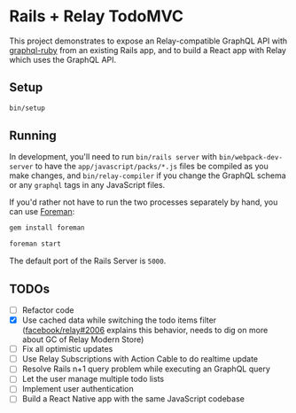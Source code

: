 # Rails + Relay TodoMVC

This project demonstrates to expose an Relay-compatible GraphQL API with [graphql-ruby](https://github.com/rmosolgo/graphql-ruby) from an existing Rails app, and to build a React app with Relay which uses the GraphQL API.


## Setup

```sh
bin/setup
```


## Running

In development, you'll need to run `bin/rails server` with `bin/webpack-dev-server` to have the `app/javascript/packs/*.js` files be compiled as you make changes, and `bin/relay-compiler` if you change the GraphQL schema or any `graphql` tags in any JavaScript files.

If you'd rather not have to run the two processes separately by hand, you can use [Foreman](https://ddollar.github.io/foreman/):

```sh
gem install foreman
```

```sh
foreman start
```

The default port of the Rails Server is `5000`.


## TODOs

- [ ] Refactor code
- [x] Use cached data while switching the todo items filter ([facebook/relay#2006](https://github.com/facebook/relay/issues/2006) explains this behavior, needs to dig on more about GC of Relay Modern Store)
- [ ] Fix all optimistic updates
- [ ] Use Relay Subscriptions with Action Cable to do realtime update
- [ ] Resolve Rails n+1 query problem while executing an GraphQL query
- [ ] Let the user manage multiple todo lists
- [ ] Implement user authentication
- [ ] Build a React Native app with the same JavaScript codebase
